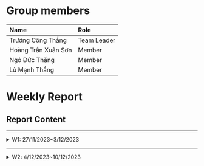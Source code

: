 # Group members
| Name                | Role        |
|:--------------------| :---------- |
| Trương Công Thắng   | Team Leader |
| Hoàng Trần Xuân Sơn | Member      |
| Ngô Đức Thắng       | Member      |
| Lù Mạnh Thắng       | Member      |

# Weekly Report
## Report Content

-----------------------------------------------------------------
<details>
  <summary>W1: 27/11/2023~3/12/2023 </summary>
<br>
<details>
<summary>Team Member 1</summary>
<br>

- Assigned tasks:
    - Declare coupling level in subsystem

- Implementation details:
    - Pull Request(s): [Attach links to your pull requests here. You can attach multiple pull requests]()
    - Specific implementation details:
        - Find coupling level in subsystem code

[//]: # (        - Describe specific in detail what you did last week)
[//]: # (        - You can attach images if you want)


</details>

<details>
<summary>Team Member 2</summary>
<br>

- Assigned tasks:
    - Declare coupling level in controller

- Implementation details:
    - Pull Request(s): [Attach links to your pull requests here. You can attach multiple pull requests]()
    - Specific implementation details:
        - Describe specific in detail what you did last week
        - You can attach images if you want

</details>

<details>
<summary>Team Member 3</summary>
<br>

- Assigned tasks:
    - Declare coupling level in controller

- Implementation details:
    - Pull Request(s): [Attach links to your pull requests here. You can attach multiple pull requests]()
    - Specific implementation details:
        - Describe specific in detail what you did last week
        - You can attach images if you want

</details>

<details>
<summary>Team Member 4</summary>
<br>

- Assigned tasks:
    - Declare coupling level in entity

- Implementation details:
    - Pull Request(s): [Attach links to your pull requests here. You can attach multiple pull requests]()
    - Specific implementation details:
        - Describe specific in detail what you did last week
        - You can attach images if you want

</details>

</details>

----------------------------------------------------
<details>
  <summary>W2: 4/12/2023~10/12/2023 </summary>
<br>
<details>
<summary>Team Member 1</summary>
<br>

- Assigned tasks:
    - Declare cohesion level in subsystem

- Implementation details:
    - Pull Request(s): [Attach links to your pull requests here. You can attach multiple pull requests]()
    - Specific implementation details:
        - Describe specific in detail what you did last week
        - You can attach images if you want

</details>

<details>
<summary>Team Member 2</summary>
<br>

- Assigned tasks:
    - Declare cohesion level in controller

- Implementation details:
    - Pull Request(s): [Attach links to your pull requests here. You can attach multiple pull requests]()
    - Specific implementation details:
        - Describe specific in detail what you did last week
        - You can attach images if you want

</details>

<details>
<summary>Team Member 3</summary>
<br>

- Assigned tasks:
    - Declare cohesion level in controller

- Implementation details:
    - Pull Request(s): [Attach links to your pull requests here. You can attach multiple pull requests]()
    - Specific implementation details:
        - Describe specific in detail what you did last week
        - You can attach images if you want

</details>

<details>
<summary>Team Member 4</summary>
<br>

- Assigned tasks:
    - Declare cohesion level in entity

- Implementation details:
    - Pull Request(s): [Attach links to your pull requests here. You can attach multiple pull requests]()
    - Specific implementation details:
        - Describe specific in detail what you did last week
        - You can attach images if you want

</details>

</details>
